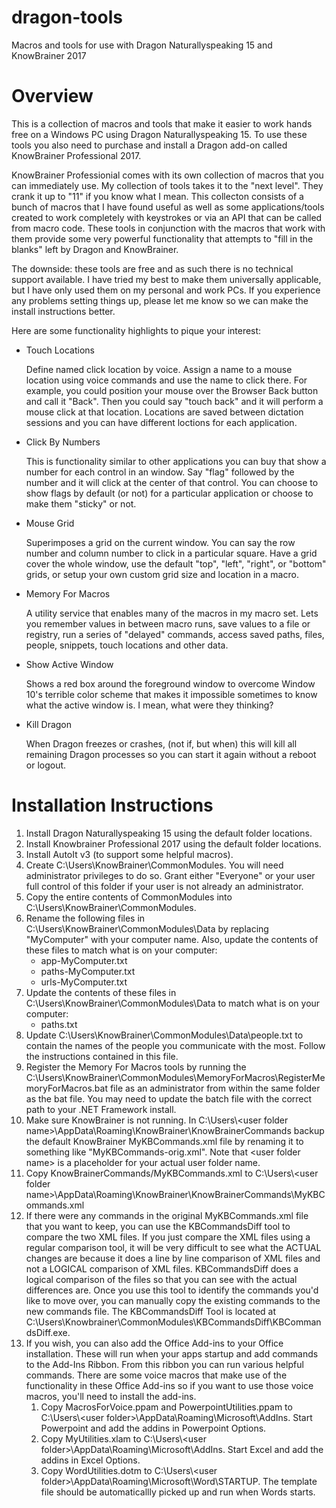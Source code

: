 # dragon-tools
Macros and tools for use with Dragon Naturallyspeaking 15 and KnowBrainer 2017

<h1>Overview</h1>
<p>
This is a collection of macros and tools that make it easier to work hands free on a Windows PC using Dragon Naturallyspeaking 15.  To use these tools you also need to purchase and install a Dragon add-on called KnowBrainer Professional 2017.
</p>
<p>
KnowBrainer Professionial comes with its own collection of macros that you can immediately use.  My collection of tools takes it to the "next level".  They crank it up to "11" if you know what I mean.  This collecton consists of a bunch of macros that I have found useful as well as some applications/tools created to work completely with keystrokes or via an API that can be called from macro code.  These tools in conjunction with the macros that work with them provide some very powerful functionality that attempts to "fill in the blanks" left by Dragon and KnowBrainer.
</p>
<p>
The downside:  these tools are free and as such there is no technical support available.  I have tried my best to make them universally applicable, but I have only used them on my personal and work PCs.  If you experience any problems setting things up, please let me know so we can make the install instructions better.
</p>
<p>
Here are some functionality highlights to pique your interest:
<ul>
	<li>Touch Locations</li>
		<P>Define named click location by voice.  Assign a name to a mouse location using voice commands and use the name to click there.  For example, you could position your mouse over the Browser Back button and call it "Back".  Then you could say "touch back" and it will perform a mouse click at that location.  Locations are saved between dictation sessions and you can have different loctions for each application.</p>
	<li>Click By Numbers</li>
		<p>This is functionality similar to other applications you can buy that show a number for each control in an window.  Say "flag" followed by the number and it will click at the center of that control.  You can choose to show flags by default (or not) for a particular application or choose to make them "sticky" or not.</p>
	<li>Mouse Grid</li>
		<p>Superimposes a grid on the current window.  You can say the row number and column number to click in a particular square.  Have a grid cover the whole window, use the default "top", "left", "right", or "bottom" grids, or setup your own custom grid size and location in a macro.</p>
	<li>Memory For Macros</li>
		<p>A utility service that enables many of the macros in my macro set.  Lets you remember values in between macro runs, save values to a file or registry, run a series of "delayed" commands, access saved paths, files, people, snippets, touch locations and other data.</p>
	<li>Show Active Window</li>
		<p>Shows a red box around the foreground window to overcome Window 10's terrible color scheme that makes it impossible sometimes to know what the active window is.  I mean, what were they thinking?</p>
	<li>Kill Dragon</li>
		<p>When Dragon freezes or crashes, (not if, but when) this will kill all remaining Dragon processes so you can start it again without a reboot or logout.</p>
</ul>
</p>

<h1>Installation Instructions</h1>
<p>
<ol>
	<li>Install Dragon Naturallyspeaking 15 using the default folder locations.</li>
	<li>Install Knowbrainer Professional 2017 using the default folder locations.</li>
	<li>Install AutoIt v3 (to support some helpful macros).</li>
	<li>Create C:\Users\KnowBrainer\CommonModules.  You will need administrator privileges to do so.  Grant either "Everyone" or your user full control of this folder if your user is not already an administrator.</li>
	<li>Copy the entire contents of CommonModules into C:\Users\KnowBrainer\CommonModules.</li>
	<li>Rename the following files in C:\Users\KnowBrainer\CommonModules\Data by replacing "MyComputer" with your computer name.  Also, update the contents of these files to match what is on your computer:
	<ul>
		<li>app-MyComputer.txt </li>
		<li>paths-MyComputer.txt </li>
		<li>urls-MyComputer.txt</li>
	</ul>
	</li>
	<li>Update the contents of these files in C:\Users\KnowBrainer\CommonModules\Data to match what is on your computer:
	<ul>
		<li>paths.txt</li>
	</ul>
	</li>
	<li>Update C:\Users\KnowBrainer\CommonModules\Data\people.txt to contain the names of the people you communicate with the most.  Follow the instructions contained in this file.</li>
	<li>Register the Memory For Macros tools by running the C:\Users\KnowBrainer\CommonModules\MemoryForMacros\RegisterMemoryForMacros.bat file as an administrator from within the same folder as the bat file.  You may need to update the batch file with the correct path to your .NET Framework install.</li>
	<li>Make sure KnowBrainer is not running.  In C:\Users\&lt;user folder name&gt;\AppData\Roaming\KnowBrainer\KnowBrainerCommands backup the default KnowBrainer MyKBCommands.xml file by renaming it to something like "MyKBCommands-orig.xml".  Note that &lt;user folder name&gt; is a placeholder for your actual user folder name.</li>
	<li>Copy KnowBrainerCommands/MyKBCommands.xml to C:\Users\&lt;user folder name&gt;\AppData\Roaming\KnowBrainer\KnowBrainerCommands\MyKBCommands.xml</li>
	<li>If there were any commands in the original MyKBCommands.xml file that you want to keep, you can use the KBCommandsDiff tool to compare the two XML files. If you just compare the XML files using a regular comparison tool, it will be very difficult to see what the ACTUAL changes are because it does a line by line comparison of XML files and not a  LOGICAL comparison of XML files. KBCommandsDiff does a logical comparison of the files so that you can see with the actual differences are. Once you use this tool to identify the commands you'd like to move over, you can manually copy the existing commands to the new commands file.   The KBCommandsDiff Tool is located at C:\Users\Knowbrainer\CommonModules\KBCommandsDiff\KBCommandsDiff.exe.</li>
	<li>If you wish, you can also add the Office Add-ins to your Office installation.  These will run when your apps startup and add commands to the Add-Ins Ribbon.  From this ribbon you can run various helpful commands.  There are some voice macros that make use of the functionality in these Office Add-ins so if you want to use those voice macros, you'll need to install the add-ins.
		<ol>
			<li>Copy MacrosForVoice.ppam and PowerpointUtilities.ppam to C:\Users\&lt;user folder&gt;\AppData\Roaming\Microsoft\AddIns.  Start Powerpoint and add the addins in Powerpoint Options.</li>
			<li>Copy MyUtilities.xlam to C:\Users\&lt;user folder&gt;\AppData\Roaming\Microsoft\AddIns.  Start Excel and add the addins in Excel Options.</li>
			<li>Copy WordUtilities.dotm to C:\Users\&lt;user folder&gt;\AppData\Roaming\Microsoft\Word\STARTUP.  The template file should be automaticallly picked up and run when Words starts.</li>
		</ol>
	</li>
</ol>
</p>
